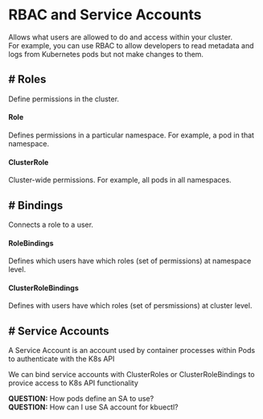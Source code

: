 # RBAC and Service Accounts

Allows what users are allowed to do and access within your cluster.  
For example, you can use RBAC to allow developers to read metadata and logs from Kubernetes pods but not make changes to them.

## **# Roles**

Define permissions in the cluster.

#### **Role**

Defines permissions in a particular namespace. For example, a pod in that namespace. 

#### **ClusterRole**

Cluster-wide permissions. For example, all pods in all namespaces.

## **# Bindings**

Connects a role to a user.

#### **RoleBindings**

Defines which users have which roles (set of permissions) at namespace level.

#### **ClusterRoleBindings**

Defines with users have which roles (set of persmissions) at cluster level.

## **# Service Accounts**

A Service Account is an account used by container processes within Pods to authenticate with the K8s API

We can bind service accounts with ClusterRoles or ClusterRoleBindings to provice access to K8s API functionality

**QUESTION:** How pods define an SA to use?  
**QUESTION:** How can I use SA account for kbuectl?
